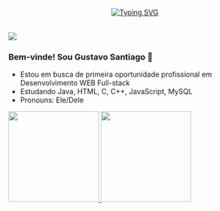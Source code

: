   <p align="center">
<a href="https://github.com/GustavoSantiago81">
    <img src="https://readme-typing-svg.demolab.com?font=Italic&size=18&duration=2000&pause=100&color=8A1900FF&multiline=true&width=500&height=80&lines=Gustavo+Santiago+Pereira;Engenheiro Eletrônico+%7C+Desenvolvedor+WEB+%7C+ Estudante" alt="Typing SVG" />
</a>
  
  </p>
  <br>
  
  <a href="https://www.linkedin.com/in/gustavo-santiago-pereira-2490b0184/">
    <img src="https://img.shields.io/badge/-Linkedin-blue?style=flat-square&logo=linkedin">
</a>

### Bem-vinde! Sou Gustavo Santiago 👋


- Estou em busca de primeira oportunidade profissional em Desenvolvimento WEB Full-stack
- Estudando Java, HTML, C, C++, JavaScript, MySQL
- Pronouns: Ele/Dele

<div>
  <a href="https://github.com/GustavoSantiago81">
  <img height="180em" src="https://github-readme-stats.vercel.app/api?username=GustavoSantiago81&show_icons=true&theme=dark&include_all_commits=true&count_private=true."/>
    
  <img height="180em" src="https://github-readme-stats.vercel.app/api/top-langs/?username=GustavoSantiago81&layout=compact&langs_count=16&theme=dark&include_all_commits=true&count_private=true."/>
</div>

